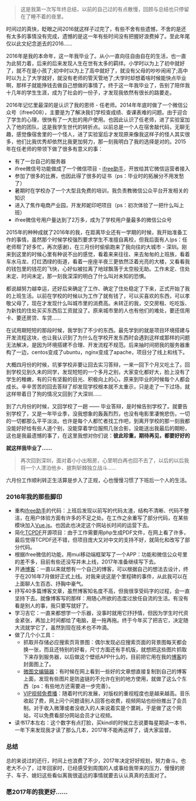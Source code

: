 > 这是我第一次写年终总结，以前的自己过的有点散慢，回顾与总结也只停留在了睡不着的夜里。

时间过的真快，眨眼之间2016就这样子过完了，有些不舍有些遗憾，不舍的是还有太多的事情没有完成，遗憾的是这一年有些时间没有把握好浪费掉了。至此年尾仅以此文纪念逝去的2016……

2016年是我的本命年，这一年我毕业了。从小一直向往自由自在的生活，也一直为此努力着，后来的后来发现人生在世有太多的羁绊。小学时以为上了初中就好了，就不在是小孩了;初中时以为上了高中就好了，就没有父母的吵吵闹闹了;高中时以为上了大学就好，就没有老师的管天管地了;大学时却想着啥时候能快点毕业啊，那样子就能挣钱去做自己想做的事情了。终于这一年我毕业了，告别了陪伴我十几年的学生生涯，成为了社会的一份子，才发现我依然有很长的路要走。

2016年记忆里最深的是认识了我的恩师 - 任老师。2014年年底时做了一个微信公众号（ifree008），主要是为了解决我们学校查成绩、查课表难的问题。由于迎合了学生的心理，很快有了一大批的用户使用。也因此认识了任老师，进了实验室加入了他的团队，这是我学生世代的转折点。以前总是一个人在宿舍敲代码，无聊无趣，感觉像宿舍里的一个怪人，进了实验室后才发现原来像我这样子的怪人其实很多，他们比我优秀却依然比我更加努力，那一刻我明白了我的选择是对的。2015年在任老师的带领下做了很多有意义的事：

* 有了一台自己的服务器
* ifree微信号功能做成了一个微信项目 - [ifree助手](http://ifreehand.dandy.fun)，开放给其它微信运营者接入
* 参加了很多的比赛，也因此得了很多的证书（ps：毕业时的拓展分不用发愁了）
* 暑期时在学校办了一个大型且免费的培训，我负责教微信公众平台开发相关的知识
* 进入了焦作电商产业园，开发邦妮印吧项目（ps：初次体验了一把什么叫上班）
* ifree微信号用户量达到了2万多，成为了学校用户量最多的微信公众号

2015年的种种成就了2016年的我，在距离毕业还有一学期的时候，我开始准备工作的事情，虽然那个时候学校强烈要求学生不准擅自离校，但我后面有人(ps：任老师帮了好多忙，再次感谢)，在三月份时偷偷跑来了我向往的大城市 - 深圳。刚来到这里的时候心里有种说不出的感觉，看着来来往往、来去匆匆的上班族，看着车水马龙、灯红洒绿的街道，看着一座座半夜三更依然泛着光亮的大楼，又看看我的钱包里的钱花的飞快，心好似被拉离了地球飘落于太空般无助。工作未定、住处未定、时间未定，那一刻我深深的明白了什么叫对未知的恐惧。

都说越努力越幸运，还好后来确定了工作、确定了住处稳定了下来，正式开始了我的上班生活。以前在学校的时候以为工作了就有钱了，可以买喜欢的东西，可以孝敬父母了，现在才发现什么叫城市里的消费高。未转正的我，交交房租、吃吃饭、为新找的住处买买东西后工资就没了。原来城市里的人也有他们的难处，要还信用卡、要还房贷、车贷……

在试用期短短的那段时候，我学到了不少的东西。最先学到的就是项目环境搭建与开发流程这块，也让我认识到了为什么在学校开发东西时会遇到这样或那样的问题无法解决，是因为环境搭建不合理、开发流程不规范。后来抽时间把我的服务器重构了一边，centos变成了ubuntu，nginx变成了apache，项目分了线上和线下。

大概四月份的时候，坑爹学校非要让回去实习答辩，一来一回下个月又吃土了。回到学校见到久未的同学，发现短短的一个多月之别，大家变化都好大，脸上没有了学生的稚嫩，有的只有坚毅的目光、积极向上的心，原来到毕业的时候每个人都会成长。辛辛苦苦的回去答辩了却发现学校根本就不太重示，只是走了一下过场，就这样带着日了狗的情况又回到了大深圳……

到了六月份的时候，又回学校了一趟 —— 毕业答辩，是时候告别学校了。就要告别学校了，又是一年毕业季，没我想象的轰轰烈烈，也没有电影里凄惋悲伤，一切的一切都那么平平淡淡。也许是每个人都忙者找工作吧，到离开学校的那一刻我都没能好好给有些人道个别，没能穿着学位服照几张合影，没能送出我最后的期盼，这也是我最遗憾的事了，在这里我想对你们说：**彼此珍重，期待再见，都要好好的**

**就这样我毕业了……**

> 再次回到深圳，面对着小小出租房，心里明白再也回不去了，以后的以后我将一个人漂泊他乡、披荆斩棘独立战斗……

六月份工作顺利转正生活算是步入了正规，心也慢慢习惯了下班后一个人的生活。

### 2016年我的那些脚印

* 重构[ifree助手](http://ifreehand.dandy.fun)的代码：上班后发现以前写的代码太渣，结构不清晰、代码不整洁，在用户体验方面有许多的不足之处。在工作之余重写了部分代码，在某些模块加入[Vue.js](http://cn.vuejs.org)。也因此也决定这个网站长时间的运营下去。
* 简化[TCPDF](https://coding.net/u/mesfreeman/p/TCPDF/git)开源项目：由于工作需要用php生成PDF文件，在网上看了许多，最后觉得TCPDF还不错，但项目庞大又对中文的支持不好，就简化和改写了部分代码。
* 根据ifree微信的功能，用mui移动端框架写了一个APP：功能和微信公众号里的差不多，目前有些还没写并未上线，2017年准备继续写下去。
* 开通[博客](http://blog.dandy.fun)：一直以来就想有一个自己的博客，可以根据自己的想法去设计，终于在2016年7月做好正式上线。对我来说这是个里程碑的事件，从此我可以在上面聊人生百态、抒胸中豪气。
* 抒写40多篇博客文章，虽然博客知名度不高，但我很享受码字的过程，会一直坚持下去。就像博客写的那样：用随心所欲的态度过放任自流的生活。有没有看是别人的事，我只要写就好了。
* 学习吉它：一直来都想学一个乐器，没事时就用它抒抒情，但因为学生时代资金紧张，再加上时间都给了电脑，是一拖再拖。终于今年买了把吉它，决定随大流就学它了，虽然到现在技术也不咋滴。
* 做了几个小工具：
    * 抓取并存储必应搜索页背景图：偶尔发现必应搜索页面的背景图每天都会换一张，而且还特别的好看，尺寸方面还有手机版，就想把这些图片抓取下来存到服务器，以后做这个壁纸APP什么的，目前把它用在我的[博客](http://blog.dandy.fun)的封面图上了。
    * [微图文编辑器](https://dandy.fun/tool/weitu.html)：有时候在网上看到一些好的文章想直接复制到自己的博客上面，发现有些图片是防盗链的不允许在别的地方使用，就做了这么个东西（ps：有些地方还需要进一步完善）。
    * [VIP视频免费播](https://dandy.fun/tool/ggvip.html)：随着时代的发展，对版权的重视程度也是越来越高。音乐收起了费，网上问个问题请别人回答也收费，视频网站也纷纷推出了会员制。对于收入微薄或者没收入的人来说着实是个噩耗，于是做了这个网站，可以免费看部分网站会员才让视频。
* 读书17本左右：这个数字有点打脸，买kindl的时候立志说要每星期读一本书，一年下来发现我才读了那么几本，2017年不能再这样了，请大家监督。

### 总结

总的来说过的还行，时间上也浪费了不少，2017年决定好好规划，努力奋斗。也老大不小了，过年回家时，已经感受到周围的人或事给我带来的压力，慢慢的房子、车子、媳妇这些看似离我很遥远的事情就要去认认真真的去面对了。

### 愿2017年的我更好……


